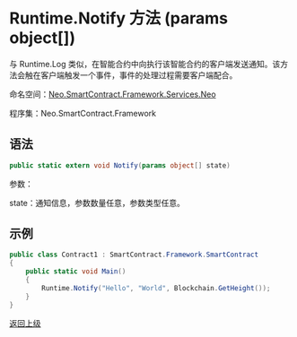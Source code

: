 # Runtime.Notify 方法 (params object[])

与 Runtime.Log 类似，在智能合约中向执行该智能合约的客户端发送通知。该方法会触在客户端触发一个事件，事件的处理过程需要客户端配合。

命名空间：[Neo.SmartContract.Framework.Services.Neo](../../neo.md)

程序集：Neo.SmartContract.Framework

## 语法

```c#
public static extern void Notify(params object[] state)
```

参数：

state：通知信息，参数数量任意，参数类型任意。

## 示例

```c#
public class Contract1 : SmartContract.Framework.SmartContract
{
    public static void Main()
    {
        Runtime.Notify("Hello", "World", Blockchain.GetHeight());
    }
}
```



[返回上级](../Runtime.md)
